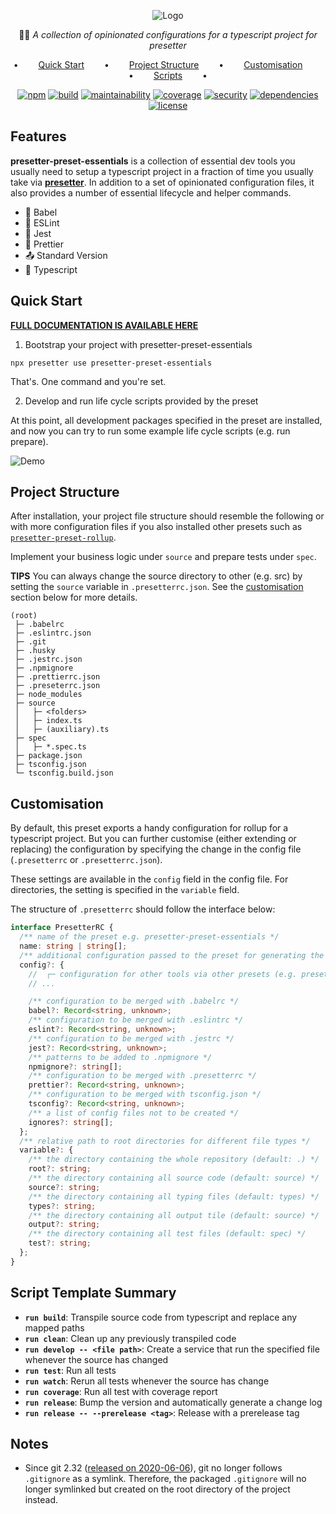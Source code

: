 <div align="center">

![Logo](https://github.com/alvis/presetter/raw/master/assets/logo.svg)

🏄🏻 _A collection of opinionated configurations for a typescript project for presetter_

•   [Quick Start](#quick-start)   •   [Project Structure](#project-structure)   •   [Customisation](#customisation)   •   [Scripts](#script-template-summary)   •

[![npm](https://img.shields.io/npm/v/presetter-preset-essentials?style=flat-square)](https://github.com/alvis/presetter/releases)
[![build](https://img.shields.io/github/workflow/status/alvis/presetter/code%20test?style=flat-square)](https://github.com/alvis/presetter/actions)
[![maintainability](https://img.shields.io/codeclimate/maintainability/alvis/presetter?style=flat-square)](https://codeclimate.com/github/alvis/presetter/maintainability)
[![coverage](https://img.shields.io/codeclimate/coverage/alvis/presetter?style=flat-square)](https://codeclimate.com/github/alvis/presetter/test_coverage)
[![security](https://img.shields.io/snyk/vulnerabilities/github/alvis/presetter/packages/preset-essentials/package.json.svg?style=flat-square)](https://snyk.io/test/github/alvis/presetter?targetFile=packages/preset-essentials/package.json&style=flat-square)
[![dependencies](https://img.shields.io/david/alvis/presetter?path=packages/preset-essentials&style=flat-square)](https://david-dm.org/alvis/presetter?path=packages/preset-essentials)
[![license](https://img.shields.io/github/license/alvis/presetter.svg?style=flat-square)](https://github.com/alvis/presetter/blob/master/LICENSE)

</div>

## Features

**presetter-preset-essentials** is a collection of essential dev tools you usually need to setup a typescript project in a fraction of time you usually take via [**presetter**](https://github.com/alvis/presetter). In addition to a set of opinionated configuration files, it also provides a number of essential lifecycle and helper commands.

- 👥 Babel
- 🚿 ESLint
- 🧪 Jest
- 💅 Prettier
- 📤 Standard Version
- 💯 Typescript

## Quick Start

[**FULL DOCUMENTATION IS AVAILABLE HERE**](https://github.com/alvis/presetter/blob/master/README.md)

1. Bootstrap your project with presetter-preset-essentials

```shell
npx presetter use presetter-preset-essentials
```

That's. One command and you're set.

2. Develop and run life cycle scripts provided by the preset

At this point, all development packages specified in the preset are installed,
and now you can try to run some example life cycle scripts (e.g. run prepare).

![Demo](https://raw.githubusercontent.com/alvis/presetter/master/assets/demo.gif)

## Project Structure

After installation, your project file structure should resemble the following or with more configuration files if you also installed other presets such as [`presetter-preset-rollup`](https://github.com/alvis/presetter/blob/master/packages/preset-rollup).

Implement your business logic under `source` and prepare tests under `spec`.

**TIPS** You can always change the source directory to other (e.g. src) by setting the `source` variable in `.presetterrc.json`. See the [customisation](https://github.com/alvis/presetter/blob/master/packages/preset-essentials#customisation) section below for more details.

```
(root)
 ├─ .babelrc
 ├─ .eslintrc.json
 ├─ .git
 ├─ .husky
 ├─ .jestrc.json
 ├─ .npmignore
 ├─ .prettierrc.json
 ├─ .preseterrc.json
 ├─ node_modules
 ├─ source
 │   ├─ <folders>
 │   ├─ index.ts
 │   ├─ (auxiliary).ts
 ├─ spec
 │   ├─ *.spec.ts
 ├─ package.json
 ├─ tsconfig.json
 └─ tsconfig.build.json
```

## Customisation

By default, this preset exports a handy configuration for rollup for a typescript project.
But you can further customise (either extending or replacing) the configuration by specifying the change in the config file (`.presetterrc` or `.presetterrc.json`).

These settings are available in the `config` field in the config file. For directories, the setting is specified in the `variable` field.

The structure of `.presetterrc` should follow the interface below:

```ts
interface PresetterRC {
  /** name of the preset e.g. presetter-preset-essentials */
  name: string | string[];
  /** additional configuration passed to the preset for generating the configuration files */
  config?: {
    //  ┌─ configuration for other tools via other presets (e.g. presetter-preset-rollup)
    // ...

    /** configuration to be merged with .babelrc */
    babel?: Record<string, unknown>;
    /** configuration to be merged with .eslintrc */
    eslint?: Record<string, unknown>;
    /** configuration to be merged with .jestrc */
    jest?: Record<string, unknown>;
    /** patterns to be added to .npmignore */
    npmignore?: string[];
    /** configuration to be merged with .presetterrc */
    prettier?: Record<string, unknown>;
    /** configuration to be merged with tsconfig.json */
    tsconfig?: Record<string, unknown>;
    /** a list of config files not to be created */
    ignores?: string[];
  };
  /** relative path to root directories for different file types */
  variable?: {
    /** the directory containing the whole repository (default: .) */
    root?: string;
    /** the directory containing all source code (default: source) */
    source?: string;
    /** the directory containing all typing files (default: types) */
    types?: string;
    /** the directory containing all output tile (default: source) */
    output?: string;
    /** the directory containing all test files (default: spec) */
    test?: string;
  };
}
```

## Script Template Summary

- **`run build`**: Transpile source code from typescript and replace any mapped paths
- **`run clean`**: Clean up any previously transpiled code
- **`run develop -- <file path>`**: Create a service that run the specified file whenever the source has changed
- **`run test`**: Run all tests
- **`run watch`**: Rerun all tests whenever the source has change
- **`run coverage`**: Run all test with coverage report
- **`run release`**: Bump the version and automatically generate a change log
- **`run release -- --prerelease <tag>`**: Release with a prerelease tag

## Notes

- Since git 2.32 ([released on 2020-06-06](https://lore.kernel.org/lkml/xmqqa6o3xj2e.fsf@gitster.g/T/#u)), git no longer follows `.gitignore` as a symlink. Therefore, the packaged `.gitignore` will no longer symlinked but created on the root directory of the project instead.
